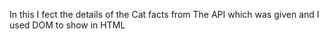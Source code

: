 In this I fect the details of the Cat facts from The API which was given and I used DOM to show in HTML
